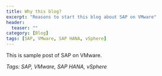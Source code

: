 ```yaml
---
title: Why this blog?
excerpt: "Reasons to start this blog about SAP on VMware"
header:
  teaser: ""
category: [Blog]
tags: [SAP, VMware, SAP HANA, vSphere]
---
```


This is sample post of SAP on VMware.

*Tags: SAP, VMware, SAP HANA, vSphere*
